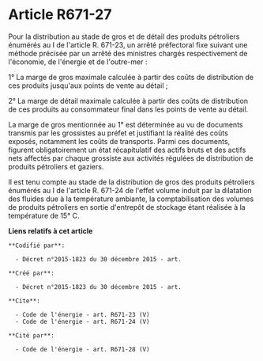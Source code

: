 # Article R671-27

Pour la distribution au stade de gros et de détail des produits pétroliers énumérés au I de l'article R. 671-23, un arrêté
préfectoral fixe suivant une méthode précisée par un arrêté des ministres chargés respectivement de l'économie, de l'énergie
et de l'outre-mer :

1° La marge de gros maximale calculée à partir des coûts de distribution de ces produits jusqu'aux points de vente au
détail ; 

2° La marge de détail maximale calculée à partir des coûts de distribution de ces produits au consommateur final dans les
points de vente au détail. 

La marge de gros mentionnée au 1° est déterminée au vu de documents transmis par les grossistes au préfet et justifiant la
réalité des coûts exposés, notamment les coûts de transports. Parmi ces documents, figurent obligatoirement un état
récapitulatif des actifs bruts et des actifs nets affectés par chaque grossiste aux activités régulées de distribution de
produits pétroliers et gaziers. 

Il est tenu compte au stade de la distribution de gros des produits pétroliers énumérés au I de l'article R. 671-24 de
l'effet volume induit par la dilatation des fluides due à la température ambiante, la comptabilisation des volumes de
produits pétroliers en sortie d'entrepôt de stockage étant réalisée à la température de 15° C.

**Liens relatifs à cet article**

	**Codifié par**:

	  - Décret n°2015-1823 du 30 décembre 2015 - art.

	**Créé par**:

	  - Décret n°2015-1823 du 30 décembre 2015 - art.

	**Cite**:

	  - Code de l'énergie - art. R671-23 (V)
	  - Code de l'énergie - art. R671-24 (V)

	**Cité par**:

	  - Code de l'énergie - art. R671-28 (V)
